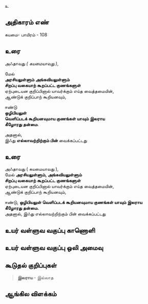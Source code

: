உ


## அதிகாரம் எண்

கயமை- பாயிரம் - 108 	
## உரை

அஃதாவது _( கயமையாவது )_,  

மேல்  
**அரசியலுள்ளும் அங்கவியலுள்ளும்  
சிறப்பு வகையாற் கூறப்பட்ட குணங்களுள்**  
ஏற்புடையன குறிப்பினால் யாவர்க்கும் எய்த வைத்தமையின்,  
ஆண்டுக் குறிப்பாற் கூறியனவும், 

ஈண்டு  
**ஒழிபியலுள்  
வெளிப்படக் கூறியனவுமாய குணங்கள் யாவும் இலராய  
கீழோரது தன்மை**.  

அதனால்,  
இஃது **எல்லாவற்றிற்கும் பின்** வைக்கப்பட்டது

## உரை

அஃதாவது ( கயமையாவது ),  
மேல் **அரசியலுள்ளும், அங்கவியலுள்ளும்  
சிறப்பு வகையாற் கூறப்பட்ட குணங்களுள்**  
ஏற்புடையன குறிப்பினால் யாவர்க்கும் எய்த வைத்தமையின்,  
ஆண்டுக் குறிப்பாற் கூறியனவும், 

ஈண்டு, **ஒழிபியலுள் வெளிப்படக் கூறியனவுமாய குணங்கள் யாவும் இலராய  
கீழோரது தன்மை.**  
அதனால், இஃது எல்லாவற்றிற்கும் பின் வைக்கப்பட்டது


## உயர் வள்ளுவ வகுப்பு காணொளி


## உயர் வள்ளுவ வகுப்பு ஒலி அமைவு 


## கூடுதல் குறிப்புகள்

>**இலராய** - இல்லாத 

## ஆங்கில விளக்கம்

